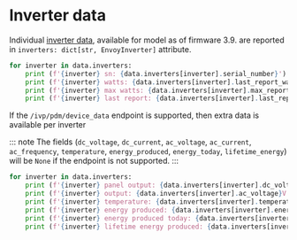 # Inverter data

Individual [inverter data](#pyenphase.models.inverter.EnvoyInverter), available for model as of firmware 3.9. are reported in `inverters: dict[str, EnvoyInverter]` attribute.

```python
for inverter in data.inverters:
    print (f'{inverter} sn: {data.inverters[inverter].serial_number}')
    print (f'{inverter} watts: {data.inverters[inverter].last_report_watts}')
    print (f'{inverter} max watts: {data.inverters[inverter].max_report_watts}')
    print (f'{inverter} last report: {data.inverters[inverter].last_report_date}')
```

If the `/ivp/pdm/device_data` endpoint is supported, then extra data is available per inverter

::: note
The fields (`dc_voltage`, `dc_current`, `ac_voltage`, `ac_current`, `ac_frequency`, `temperature`, `energy_produced`, `energy_today`, `lifetime_energy`) will be `None` if the endpoint is not supported.
:::

```python
for inverter in data.inverters:
    print (f'{inverter} panel output: {data.inverters[inverter].dc_voltage}V @ {data.inverters[inverter].dc_current}A')
    print (f'{inverter} output: {data.inverters[inverter].ac_voltage}V @ {data.inverters[inverter].ac_current}A {data.inverters[inverter].ac_frequency}Hz')
    print (f'{inverter} temperature: {data.inverters[inverter].temperature}°C')
    print (f'{inverter} energy produced: {data.inverters[inverter].energy_produced} mWh')
    print (f'{inverter} energy produced today: {data.inverters[inverter].energy_today} Wh')
    print (f'{inverter} lifetime energy produced: {data.inverters[inverter].lifetime_energy} Wh')
```
